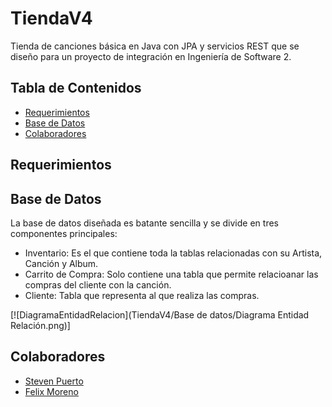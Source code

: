 # TiendaV4
Tienda de canciones básica en Java con JPA y servicios REST que se diseño para un proyecto de integración en Ingeniería de Software 2.

## Tabla de Contenidos ##
- [Requerimientos](#Requerimientos)
- [Base de Datos](#Base-de-Datos)
- [Colaboradores](#Colaboradores)

## Requerimientos ##

## Base de Datos ##
La base de datos diseñada es batante sencilla y se divide en tres componentes principales:
- Inventario: Es el que contiene toda la tablas relacionadas con su Artista, Canción y Album.
- Carrito de Compra: Solo contiene una tabla que permite relacioanar las compras del cliente con la canción.
- Cliente: Tabla que representa al que realiza las compras.

[![DiagramaEntidadRelacion](TiendaV4/Base de datos/Diagrama Entidad Relación.png)]

## Colaboradores ##
- [Steven Puerto](https://github.com/stevenn2012)
- [Felix Moreno](https://github.com/Felixmorenot17)
